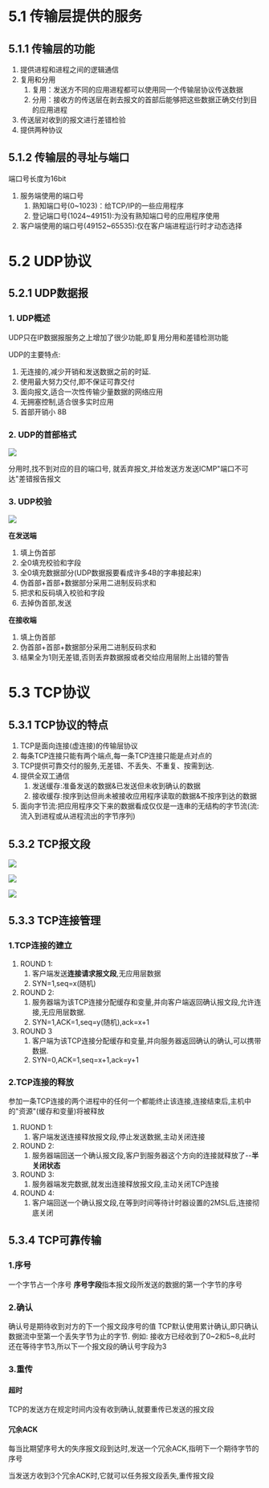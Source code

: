# 5.1 传输层提供的服务

## 5.1.1 传输层的功能

1. 提供进程和进程之间的逻辑通信
2. 复用和分用
   1. 复用：发送方不同的应用进程都可以使用同一个传输层协议传送数据
   2. 分用：接收方的传送层在剥去报文的首部后能够把这些数据正确交付到目的应用进程
3. 传送层对收到的报文进行差错检验
4. 提供两种协议

## 5.1.2 传输层的寻址与端口

端口号长度为16bit

1. 服务端使用的端口号
   1. 熟知端口号(0~1023)：给TCP/IP的一些应用程序
   2. 登记端口号(1024~49151):为没有熟知端口号的应用程序使用
2. 客户端使用的端口号(49152~65535):仅在客户端进程运行时才动态选择

# 5.2 UDP协议

## 5.2.1 UDP数据报

### 1. UDP概述

UDP只在IP数据报服务之上增加了很少功能,即复用分用和差错检测功能

UDP的主要特点:
1. 无连接的,减少开销和发送数据之前的时延.
2. 使用最大努力交付,即不保证可靠交付
3. 面向报文,适合一次性传输少量数据的网络应用
4. 无拥塞控制,适合很多实时应用
5. 首部开销小 8B

### 2. UDP的首部格式

![](2021-08-11-23-15-07.png)

分用时,找不到对应的目的端口号, 就丢弃报文,并给发送方发送ICMP"端口不可达"差错报告报文

### 3. UDP校验

![](2021-08-11-23-19-15.png)

**在发送端**
1. 填上伪首部
2. 全0填充校验和字段
3. 全0填充数据部分(UDP数据报要看成许多4B的字串接起来)
4. 伪首部+首部+数据部分采用二进制反码求和
5. 把求和反码填入校验和字段
6. 去掉伪首部,发送

**在接收端**
1. 填上伪首部
2. 伪首部+首部+数据部分采用二进制反码求和
3. 结果全为1则无差错,否则丢弃数据报或者交给应用层附上出错的警告

# 5.3 TCP协议

## 5.3.1 TCP协议的特点

1. TCP是面向连接(虚连接)的传输层协议
2. 每条TCP连接只能有两个端点,每一条TCP连接只能是点对点的
3. TCP提供可靠交付的服务,无差错、不丢失、不重复、按需到达.
4. 提供全双工通信
   1. 发送缓存:准备发送的数据&已发送但未收到确认的数据
   2. 接收缓存:按序到达但尚未被接收应用程序读取的数据&不按序到达的数据
5. 面向字节流:把应用程序交下来的数据看成仅仅是一连串的无结构的字节流(流:流入到进程或从进程流出的字节序列)

## 5.3.2 TCP报文段

![](2021-08-12-22-05-29.png)

![](2021-08-12-22-11-49.png)

![](2021-08-12-22-24-37.png)

## 5.3.3 TCP连接管理

### 1.TCP连接的建立

1. ROUND 1:
   1. 客户端发送**连接请求报文段**,无应用层数据
   2. SYN=1,seq=x(随机)
2. ROUND 2:
   1. 服务器端为该TCP连接分配缓存和变量,并向客户端返回确认报文段,允许连接,无应用层数据.
   2. SYN=1,ACK=1,seq=y(随机),ack=x+1
3. ROUND 3
   1. 客户端为该TCP连接分配缓存和变量,并向服务器返回确认的确认,可以携带数据.
   2. SYN=0,ACK=1,seq=x+1,ack=y+1
### 2.TCP连接的释放


参加一条TCP连接的两个进程中的任何一个都能终止该连接,连接结束后,主机中的"资源"(缓存和变量)将被释放

1. RUOND 1:
   1. 客户端发送连接释放报文段,停止发送数据,主动关闭连接
2. ROUND 2:
   1. 服务器端回送一个确认报文段,客户到服务器这个方向的连接就释放了--**半关闭状态**
3. ROUND 3:
   1. 服务器端发完数据,就发出连接释放报文段,主动关闭TCP连接
4. ROUND 4:
   1. 客户端回送一个确认报文段,在等到时间等待计时器设置的2MSL后,连接彻底关闭

## 5.3.4 TCP可靠传输

### 1.序号
一个字节占一个序号
**序号字段**指本报文段所发送的数据的第一个字节的序号 

### 2.确认

确认号是期待收到对方的下一个报文段序号的值
TCP默认使用累计确认,即只确认数据流中至第一个丢失字节为止的字节.
例如:
接收方已经收到了0~2和5~8,此时还在等待字节3,所以下一个报文段的确认号字段为3

### 3.重传

#### 超时

TCP的发送方在规定时间内没有收到确认,就要重传已发送的报文段

#### 冗余ACK

每当比期望序号大的失序报文段到达时,发送一个冗余ACK,指明下一个期待字节的序号

当发送方收到3个冗余ACK时,它就可以任务报文段丢失,重传报文段
